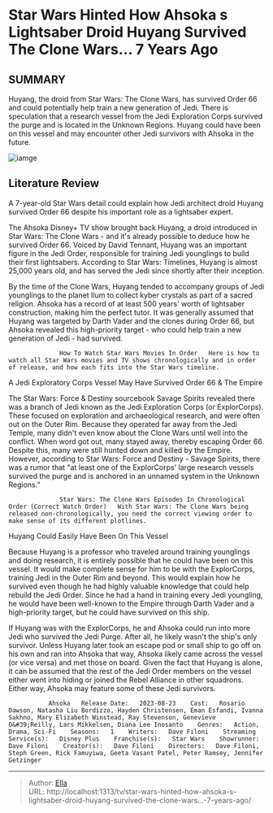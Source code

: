 # Star Wars Hinted How Ahsoka s Lightsaber Droid Huyang Survived The Clone Wars... 7 Years Ago


## SUMMARY 



  Huyang, the droid from Star Wars: The Clone Wars, has survived Order 66 and could potentially help train a new generation of Jedi.   There is speculation that a research vessel from the Jedi Exploration Corps survived the purge and is located in the Unknown Regions.   Huyang could have been on this vessel and may encounter other Jedi survivors with Ahsoka in the future.  

![iamge](https://static1.srcdn.com/wordpress/wp-content/uploads/2023/09/ahsoka-episode-5-huyang.jpg)

## Literature Review
A 7-year-old Star Wars detail could explain how Jedi architect droid Huyang survived Order 66 despite his important role as a lightsaber expert.




The Ahsoka Disney&#43; TV show brought back Huyang, a droid introduced in Star Wars: The Clone Wars - and it&#39;s already possible to deduce how he survived Order 66. Voiced by David Tennant, Huyang was an important figure in the Jedi Order, responsible for training Jedi younglings to build their first lightsabers. According to Star Wars: Timelines, Huyang is almost 25,000 years old, and has served the Jedi since shortly after their inception.




By the time of the Clone Wars, Huyang tended to accompany groups of Jedi younglings to the planet Ilum to collect kyber crystals as part of a sacred religion. Ahsoka has a record of at least 500 years&#39; worth of lightsaber construction, making him the perfect tutor. It was generally assumed that Huyang was targeted by Darth Vader and the clones during Order 66, but Ahsoka revealed this high-priority target - who could help train a new generation of Jedi - had survived.

                  How To Watch Star Wars Movies In Order   Here is how to watch all Star Wars movies and TV shows chronologically and in order of release, and how each fits into the Star Wars timeline.    


 A Jedi Exploratory Corps Vessel May Have Survived Order 66 &amp; The Empire 
          

The Star Wars: Force &amp; Destiny sourcebook Savage Spirits revealed there was a branch of Jedi known as the Jedi Exploration Corps (or ExplorCorps). These focused on exploration and archaeological research, and were often out on the Outer Rim. Because they operated far away from the Jedi Temple, many didn&#39;t even know about the Clone Wars until well into the conflict. When word got out, many stayed away, thereby escaping Order 66. Despite this, many were still hunted down and killed by the Empire. However, according to Star Wars: Force and Destiny - Savage Spirits, there was a rumor that &#34;at least one of the ExplorCorps&#39; large research vessels survived the purge and is anchored in an unnamed system in the Unknown Regions.&#34;




                  Star Wars: The Clone Wars Episodes In Chronological Order (Correct Watch Order)   With Star Wars: The Clone Wars being released non-chronologically, you need the correct viewing order to make sense of its different plotlines.    



 Huyang Could Easily Have Been On This Vessel 
          

Because Huyang is a professor who traveled around training younglings and doing research, it is entirely possible that he could have been on this vessel. It would make complete sense for him to be with the ExplorCorps, training Jedi in the Outer Rim and beyond. This would explain how he survived even though he had highly valuable knowledge that could help rebuild the Jedi Order. Since he had a hand in training every Jedi youngling, he would have been well-known to the Empire through Darth Vader and a high-priority target, but he could have survived on this ship.




If Huyang was with the ExplorCorps, he and Ahsoka could run into more Jedi who survived the Jedi Purge. After all, he likely wasn&#39;t the ship&#39;s only survivor. Unless Huyang later took an escape pod or small ship to go off on his own and ran into Ahsoka that way, Ahsoka likely came across the vessel (or vice versa) and met those on board. Given the fact that Huyang is alone, it can be assumed that the rest of the Jedi Order members on the vessel either went into hiding or joined the Rebel Alliance in other squadrons. Either way, Ahsoka may feature some of these Jedi survivors.

               Ahsoka   Release Date:   2023-08-23    Cast:   Rosario Dawson, Natasha Liu Bordizzo, Hayden Christensen, Eman Esfandi, Ivanna Sakhno, Mary Elizabeth Winstead, Ray Stevenson, Genevieve O&#39;Reilly, Lars Mikkelsen, Diana Lee Inosanto    Genres:   Action, Drama, Sci-Fi    Seasons:   1    Writers:   Dave Filoni    Streaming Service(s):   Disney Plus    Franchise(s):   Star Wars    Showrunner:   Dave Filoni    Creator(s):   Dave Filoni    Directors:   Dave Filoni, Steph Green, Rick Famuyiwa, Geeta Vasant Patel, Peter Ramsey, Jennifer Getzinger      

---

> Author: [Ella](https://instagram.hk.cn/)  
> URL: http://localhost:1313/tv/star-wars-hinted-how-ahsoka-s-lightsaber-droid-huyang-survived-the-clone-wars...-7-years-ago/  

